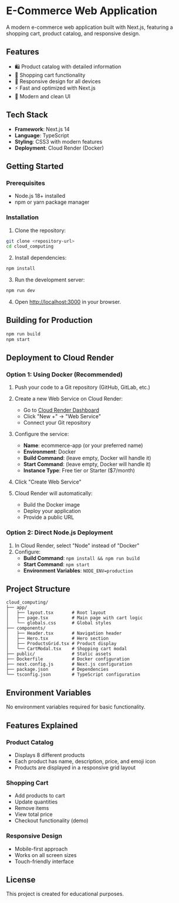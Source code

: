 # E-Commerce Web Application

A modern e-commerce web application built with Next.js, featuring a shopping cart, product catalog, and responsive design.

## Features

- 🛍️ Product catalog with detailed information
- 🛒 Shopping cart functionality
- 📱 Responsive design for all devices
- ⚡ Fast and optimized with Next.js
- 🎨 Modern and clean UI

## Tech Stack

- **Framework**: Next.js 14
- **Language**: TypeScript
- **Styling**: CSS3 with modern features
- **Deployment**: Cloud Render (Docker)

## Getting Started

### Prerequisites

- Node.js 18+ installed
- npm or yarn package manager

### Installation

1. Clone the repository:
```bash
git clone <repository-url>
cd cloud_computing
```

2. Install dependencies:
```bash
npm install
```

3. Run the development server:
```bash
npm run dev
```

4. Open [http://localhost:3000](http://localhost:3000) in your browser.

## Building for Production

```bash
npm run build
npm start
```

## Deployment to Cloud Render

### Option 1: Using Docker (Recommended)

1. Push your code to a Git repository (GitHub, GitLab, etc.)

2. Create a new Web Service on Cloud Render:
   - Go to [Cloud Render Dashboard](https://dashboard.render.com)
   - Click "New +" → "Web Service"
   - Connect your Git repository

3. Configure the service:
   - **Name**: ecommerce-app (or your preferred name)
   - **Environment**: Docker
   - **Build Command**: (leave empty, Docker will handle it)
   - **Start Command**: (leave empty, Docker will handle it)
   - **Instance Type**: Free tier or Starter ($7/month)

4. Click "Create Web Service"

5. Cloud Render will automatically:
   - Build the Docker image
   - Deploy your application
   - Provide a public URL

### Option 2: Direct Node.js Deployment

1. In Cloud Render, select "Node" instead of "Docker"
2. Configure:
   - **Build Command**: `npm install && npm run build`
   - **Start Command**: `npm start`
   - **Environment Variables**: `NODE_ENV=production`

## Project Structure

```
cloud_computing/
├── app/
│   ├── layout.tsx       # Root layout
│   ├── page.tsx         # Main page with cart logic
│   └── globals.css      # Global styles
├── components/
│   ├── Header.tsx       # Navigation header
│   ├── Hero.tsx         # Hero section
│   ├── ProductsGrid.tsx # Product display
│   └── CartModal.tsx    # Shopping cart modal
├── public/              # Static assets
├── Dockerfile           # Docker configuration
├── next.config.js       # Next.js configuration
├── package.json         # Dependencies
└── tsconfig.json        # TypeScript configuration
```

## Environment Variables

No environment variables required for basic functionality.

## Features Explained

### Product Catalog
- Displays 8 different products
- Each product has name, description, price, and emoji icon
- Products are displayed in a responsive grid layout

### Shopping Cart
- Add products to cart
- Update quantities
- Remove items
- View total price
- Checkout functionality (demo)

### Responsive Design
- Mobile-first approach
- Works on all screen sizes
- Touch-friendly interface

## License

This project is created for educational purposes.

